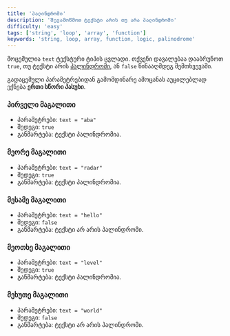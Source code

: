 ```yaml
---
title: 'პალინდრომი'
description: 'შევამოწმოთ ტექსტი არის თუ არა პალინდრომი'
difficulty: 'easy'
tags: ['string', 'loop', 'array', 'function']
keywords: 'string, loop, array, function, logic, palinodrome'
---
```


მოცემულია `text` ტექსტური ტიპის ცვლადი.
თქვენი დავალებაა დააბრუნოთ `true`, თუ ტექსტი არის [პალინდრომი](https://ka.wikipedia.org/wiki/პალინდრომი), ან `false` წინააღმდეგ შემთხვევაში.

გადაცემული პარამეტრებიდან გამომდინარე ამოცანას აუცილებლად ექნება **ერთი სწორი პასუხი**.

### პირველი მაგალითი

- პარამეტრები: `text = "aba"`
- შედეგი: `true`
- განმარტება: ტექსტი პალინდრომია.


### მეორე მაგალითი

- პარამეტრები: `text = "radar"`
- შედეგი: `true`
- განმარტება: ტექსტი პალინდრომია.

### მესამე მაგალითი

- პარამეტრები: `text = "hello"`
- შედეგი: `false`
- განმარტება: ტექსტი არ არის პალინდრომი.

### მეოთხე მაგალითი

- პარამეტრები: `text = "level"`
- შედეგი: `true`
- განმარტება: ტექსტი პალინდრომია.

### მეხუთე მაგალითი

- პარამეტრები: `text = "world"`
- შედეგი: `false`
- განმარტება: ტექსტი არ არის პალინდრომი.